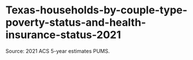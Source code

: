 # Texas-households-by-couple-type-poverty-status-and-health-insurance-status-2021

Source: 2021 ACS 5-year estimates PUMS.
